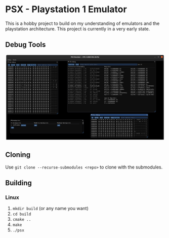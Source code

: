 # PSX - Playstation 1 Emulator
This is a hobby project to build on my understanding of emulators and the playstation architecture. This project is currently in a very early state.

## Debug Tools
![Debug Tools 1](demos/psx-dbg-demo1.png)

## Cloning
Use `git clone --recurse-submodules <repo>` to clone with the submodules.

## Building
### Linux
1. `mkdir build` (or any name you want)  
2. `cd build`  
3. `cmake ..`  
4. `make`
5. `./psx`
